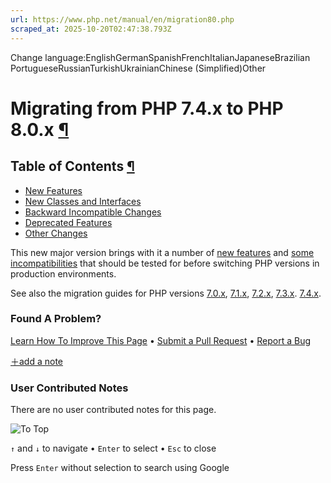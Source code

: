 ```yaml
---
url: https://www.php.net/manual/en/migration80.php
scraped_at: 2025-10-20T02:47:38.793Z
---
```


Change language:EnglishGermanSpanishFrenchItalianJapaneseBrazilian PortugueseRussianTurkishUkrainianChinese (Simplified)Other

# Migrating from PHP 7.4.x to PHP 8.0.x [¶](https://www.php.net/manual/en/migration80.php\#migration80)

## Table of Contents [¶](https://www.php.net/manual/en/migration80.php\#migration80)

- [New Features](https://www.php.net/manual/en/migration80.new-features.php)
- [New Classes and Interfaces](https://www.php.net/manual/en/migration80.new-classes.php)
- [Backward Incompatible Changes](https://www.php.net/manual/en/migration80.incompatible.php)
- [Deprecated Features](https://www.php.net/manual/en/migration80.deprecated.php)
- [Other Changes](https://www.php.net/manual/en/migration80.other-changes.php)

This new major version brings with it a number of
[new features](https://www.php.net/manual/en/migration80.new-features.php) and
[some incompatibilities](https://www.php.net/manual/en/migration80.incompatible.php)
that should be tested for before switching PHP versions in production
environments.


See also the migration guides for PHP versions
[7.0.x](https://www.php.net/manual/en/migration70.php),
[7.1.x](https://www.php.net/manual/en/migration71.php),
[7.2.x](https://www.php.net/manual/en/migration72.php),
[7.3.x](https://www.php.net/manual/en/migration73.php).
[7.4.x](https://www.php.net/manual/en/migration74.php).


### Found A Problem?

[Learn How To Improve This Page](https://github.com/php/doc-base/blob/master/README.md "This will take you to our contribution guidelines on GitHub")
•
[Submit a Pull Request](https://github.com/php/doc-en/blob/master/appendices/migration80.xml)
•
[Report a Bug](https://github.com/php/doc-en/issues/new?body=From%20manual%20page:%20https:%2F%2Fphp.net%2Fmigration80%0A%0A---)

[＋add a note](https://www.php.net/manual/add-note.php?sect=migration80&repo=en&redirect=https://www.php.net/manual/en/migration80.php)

### User Contributed Notes

There are no user contributed notes for this page.

![To Top](https://www.php.net/images/to-top@2x.png)

`↑` and `↓` to navigate •
`Enter` to select •
`Esc` to close


Press `Enter` without
selection to search using Google